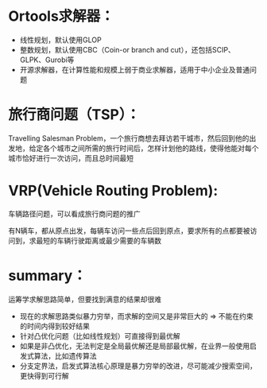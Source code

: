 # Ortools求解器：
* 线性规划，默认使用GLOP
* 整数规划，默认使用CBC（Coin-or branch and cut），还包括SCIP、GLPK、Gurobi等
* 开源求解器，在计算性能和规模上弱于商业求解器，适用于中小企业及普通问题

# 旅行商问题（TSP）：
Travelling Salesman Problem，一个旅行商想去拜访若干城市，然后回到他的出发地，给定各个城市之间所需的旅行时间后，怎样计划他的路线，使得他能对每个城市恰好进行一次访问，而且总时间最短


# VRP(Vehicle Routing Problem):
车辆路径问题，可以看成旅行商问题的推广

有N辆车，都从原点出发，每辆车访问一些点后回到原点，要求所有的点都要被访问到，求最短的车辆行驶距离或最少需要的车辆数

# summary：

运筹学求解思路简单，但要找到满意的结果却很难
* 现在的求解思路类似暴力穷举，而求解的空间又是非常巨大的 => 不能在约束的时间内得到较好结果
* 针对凸优化问题（比如线性规划）可直接得到最优解
* 如果是非凸优化，无法判定是全局最优解还是局部最优解，在业界一般使用启发式算法，比如遗传算法
* 分支定界法，启发式算法核心原理是暴力穷举的改进，尽可能减少搜索空间，更快得到可行解

